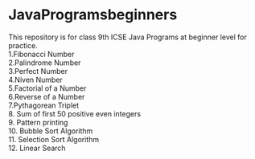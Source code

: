 # JavaProgramsbeginners
This repository is for class 9th ICSE Java Programs at beginner level for practice.
<br>
1.Fibonacci Number
<br>
2.Palindrome Number
<br>
3.Perfect Number
<br>
4.Niven Number 
<br>
5.Factorial of a Number 
<br>
6.Reverse of a Number 
<br>
7.Pythagorean Triplet
<br>
8. Sum of first 50 positive even integers
<br>
9. Pattern printing
<br>
10. Bubble Sort Algorithm
<br>
11. Selection Sort Algorithm
<br>
12. Linear Search
